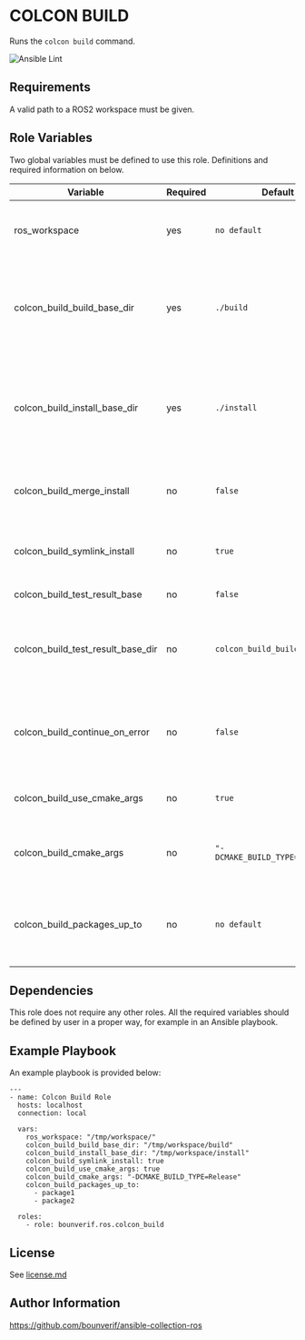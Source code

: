 COLCON BUILD
=========

Runs the `colcon build` command.

![Ansible Lint](https://github.com/bounverif/ansible-collection-ros/actions/workflows/ansible-lint.yml/badge.svg)

Requirements
------------

A valid path to a ROS2 workspace must be given.

Role Variables
--------------

Two global variables must be defined to use this role. Definitions and required information on below.

| Variable                | Required | Default      | Choices                   | Comments                                 |
|-------------------------|----------|--------------|---------------------------|------------------------------------------|
| ros_workspace           | yes      | `no default` | `directory path`          | A directory name. ROS2 workspace directory must be provided. |
| colcon_build_build_base_dir | yes  | `./build`    | `directory path`          | Colcon build directory argument. Colcon builds the libraries under specified directory. |
| colcon_build_install_base_dir | yes| `./install`  | `directory path`          | Colcon install directory argument. Colcon installs the specified programs under specified directory.|
| colcon_build_merge_install | no    | `false`      | `bool value`              | Merge install option usage. For details see Colcon documentation. |
| colcon_build_symlink_install | no  | `true`       | `bool value`              | Symlik install option usage. For details see Colcon documentation. |
| colcon_build_test_result_base | no | `false`      | `bool_value`              | Test result enable option. |
| colcon_build_test_result_base_dir | no| `colcon_build_build_base_dir`| `directory path` | Working directory for test result option. For details see Colcon documentation. |
| colcon_build_continue_on_error | no| `false`      | `bool value`              | Continue execution even if an error occurs. For details see Colcon documentation. |
| colcon_build_use_cmake_args  | no  | `true`       | `bool value`              | Indicates whether user cmake args flag or not. |
| colcon_build_cmake_args       | no | `"-DCMAKE_BUILD_TYPE=Release"`| `directory path` | CMake arguments that will be called while CMake running. |
| colcon_build_packages_up_to | no   | `no default` | `list of package names (string)`  | Packages are installed up to given package name. For more details see Colcon documentation. |


Dependencies
------------

This role does not require any other roles. All the required variables should be defined by user in a proper way, for example in an Ansible playbook.

Example Playbook
----------------

An example playbook is provided below:

```
---
- name: Colcon Build Role
  hosts: localhost
  connection: local
  
  vars:
    ros_workspace: "/tmp/workspace/"
    colcon_build_build_base_dir: "/tmp/workspace/build"
    colcon_build_install_base_dir: "/tmp/workspace/install"
    colcon_build_symlink_install: true
    colcon_build_use_cmake_args: true
    colcon_build_cmake_args: "-DCMAKE_BUILD_TYPE=Release"
    colcon_build_packages_up_to: 
      - package1
      - package2
    
  roles:
    - role: bounverif.ros.colcon_build
```

License
-------

See [license.md](https://github.com/bounverif/ansible-collection-ros/blob/main/LICENSE)

Author Information
------------------

https://github.com/bounverif/ansible-collection-ros

